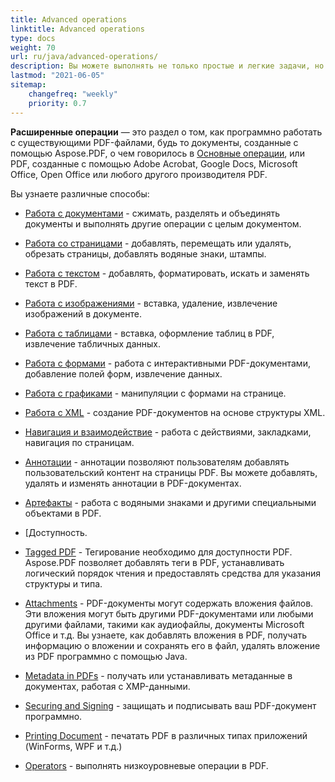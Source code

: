 ```yaml
---
title: Advanced operations 
linktitle: Advanced operations 
type: docs
weight: 70
url: ru/java/advanced-operations/
description: Вы можете выполнять не только простые и легкие задачи, но и справляться с более сложными целями с Aspose. PDF for Java. 
lastmod: "2021-06-05"
sitemap:
    changefreq: "weekly"
    priority: 0.7
---
```


**Расширенные операции** — это раздел о том, как программно работать с существующими PDF-файлами, будь то документы, созданные с помощью Aspose.PDF, о чем говорилось в [Основные операции](/pdf/java/basic-operations), или PDF, созданные с помощью Adobe Acrobat, Google Docs, Microsoft Office, Open Office или любого другого производителя PDF.

Вы узнаете различные способы:

- [Работа с документами](/pdf/java/working-with-documents/) - сжимать, разделять и объединять документы и выполнять другие операции с целым документом.
- [Работа со страницами](/pdf/java/working-with-pages/) - добавлять, перемещать или удалять, обрезать страницы, добавлять водяные знаки, штампы.

- [Работа с текстом](/pdf/java/working-with-text/) - добавлять, форматировать, искать и заменять текст в PDF.
- [Работа с изображениями](/pdf/java/working-with-images/) - вставка, удаление, извлечение изображений в документе.
- [Работа с таблицами](/pdf/java/working-with-tables/) - вставка, оформление таблиц в PDF, извлечение табличных данных.
- [Работа с формами](/pdf/java/working-with-forms/) - работа с интерактивными PDF-документами, добавление полей форм, извлечение данных.
- [Работа с графиками](/pdf/java/graphs/) - манипуляции с формами на странице.
- [Работа с XML](/pdf/java/working-with-xml) - создание PDF-документов на основе структуры XML.
- [Навигация и взаимодействие](/pdf/java/navigation-and-interaction/) - работа с действиями, закладками, навигация по страницам.
- [Аннотации](/pdf/java/annotations/) - аннотации позволяют пользователям добавлять пользовательский контент на страницы PDF. Вы можете добавлять, удалять и изменять аннотации в PDF-документах.
- [Артефакты](/pdf/java/artifacts/) - работа с водяными знаками и другими специальными объектами в PDF.
- [Доступность.
 - [Tagged PDF](/pdf/java/accessibility-tagged-pdf/) - Тегирование необходимо для доступности PDF. Aspose.PDF позволяет добавлять теги в PDF, устанавливать логический порядок чтения и предоставлять средства для указания структуры и типа.
- [Attachments](/pdf/java/attachments/) - PDF-документы могут содержать вложения файлов. Эти вложения могут быть другими PDF-документами или любыми другими файлами, такими как аудиофайлы, документы Microsoft Office и т.д. Вы узнаете, как добавлять вложения в PDF, получать информацию о вложении и сохранять его в файл, удалять вложение из PDF программно с помощью Java.
- [Metadata in PDFs](/pdf/java/pdf-file-metadata/) - получать или устанавливать метаданные в документах, работая с XMP-данными.
- [Securing and Signing](/pdf/java/securing-and-signing/) - защищать и подписывать ваш PDF-документ программно.
- [Printing Document](/pdf/java/print-pdf-file/) - печатать PDF в различных типах приложений (WinForms, WPF и т.д.)
- [Operators](/pdf/java/operators/) - выполнять низкоуровневые операции в PDF.